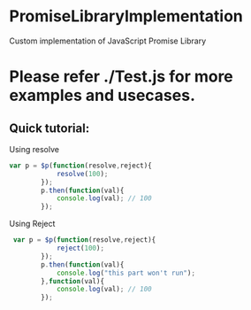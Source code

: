 # PromiseLibraryImplementation
Custom implementation of JavaScript Promise Library

# Please refer ./Test.js for more examples and usecases.


## Quick tutorial:

Using resolve
```js
var p = $p(function(resolve,reject){
            resolve(100);
        });
        p.then(function(val){
            console.log(val); // 100
        });
```

Using Reject
```js
 var p = $p(function(resolve,reject){
            reject(100);
        });
        p.then(function(val){
            console.log("this part won't run");
        },function(val){
            console.log(val); // 100
        });
```
